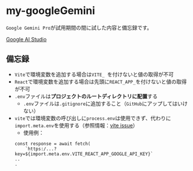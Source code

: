 # my-googleGemini
`Google Gemini Pro`が試用期間の間に試した内容と備忘録です。<br />

[Google AI Studio](https://makersuite.google.com/app/prompts/new_freeform)

## 備忘録
- `Vite`で環境変数を追加する場合は`VITE_ `を付けないと値の取得が不可
- `React`で環境変数を追加する場合は先頭に`REACT_APP_`を付けないと値の取得が不可
- `.env`ファイルは**プロジェクトのルートディレクトリに配置**する
    - `.env`ファイルは`.gitignore`に追加すること（`GitHub`にアップしてはいけない）
- `vite`では環境変数の呼び出しに`process.env`は使用できず、代わりに`import.meta.env`を使用する（参照情報：[vite issue](https://github.com/vitejs/vite/issues/1973)）
    - 使用例：
    ```
    const response = await fetch(
        `https:/...?key=${import.meta.env.VITE_REACT_APP_GOOGLE_API_KEY}`
    ..
    .
    ```